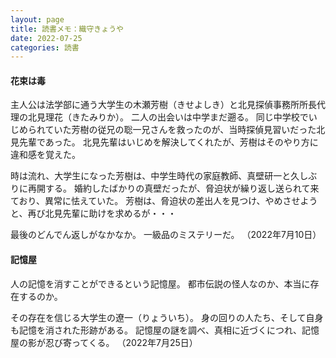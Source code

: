 ```yaml
---
layout: page
title: 読書メモ：織守きょうや
date: 2022-07-25
categories: 読書
---
```

#### 花束は毒

主人公は法学部に通う大学生の木瀬芳樹（きせよしき）と北見探偵事務所所長代理の北見理花（きたみりか）。
二人の出会いは中学まだ遡る。
同じ中学校でいじめられていた芳樹の従兄の聡一兄さんを救ったのが、当時探偵見習いだった北見先輩であった。
北見先輩はいじめを解決してくれたが、芳樹はそのやり方に違和感を覚えた。

時は流れ、大学生になった芳樹は、中学生時代の家庭教師、真壁研一と久しぶりに再開する。
婚約したばかりの真壁だったが、脅迫状が繰り返し送られて来ており、異常に怯えていた。
芳樹は、脅迫状の差出人を見つけ、やめさせようと、再び北見先輩に助けを求めるが・・・

最後のどんでん返しがなかなか。
一級品のミステリーだ。
（2022年7月10日）

#### 記憶屋

人の記憶を消すことができるという記憶屋。
都市伝説の怪人なのか、本当に存在するのか。

その存在を信じる大学生の遼一（りょういち）。
身の回りの人たち、そして自身も記憶を消された形跡がある。
記憶屋の謎を調べ、真相に近づくにつれ、記憶屋の影が忍び寄ってくる。
（2022年7月25日）

